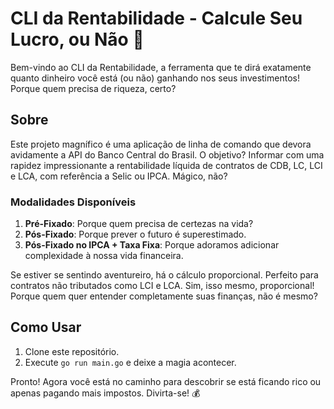# CLI da Rentabilidade - Calcule Seu Lucro, ou Não 💸

Bem-vindo ao CLI da Rentabilidade, a ferramenta que te dirá exatamente quanto dinheiro você está (ou não) ganhando nos seus investimentos! Porque quem precisa de riqueza, certo?

## Sobre

Este projeto magnífico é uma aplicação de linha de comando que devora avidamente a API do Banco Central do Brasil. O objetivo? Informar com uma rapidez impressionante a rentabilidade líquida de contratos de CDB, LC, LCI e LCA, com referência a Selic ou IPCA. Mágico, não?

### Modalidades Disponíveis

1. **Pré-Fixado**: Porque quem precisa de certezas na vida?
2. **Pós-Fixado**: Porque prever o futuro é superestimado.
3. **Pós-Fixado no IPCA + Taxa Fixa**: Porque adoramos adicionar complexidade à nossa vida financeira.

Se estiver se sentindo aventureiro, há o cálculo proporcional. Perfeito para contratos não tributados como LCI e LCA. Sim, isso mesmo, proporcional! Porque quem quer entender completamente suas finanças, não é mesmo?

## Como Usar

1. Clone este repositório.
2. Execute `go run main.go` e deixe a magia acontecer.

Pronto! Agora você está no caminho para descobrir se está ficando rico ou apenas pagando mais impostos. Divirta-se! 💰
